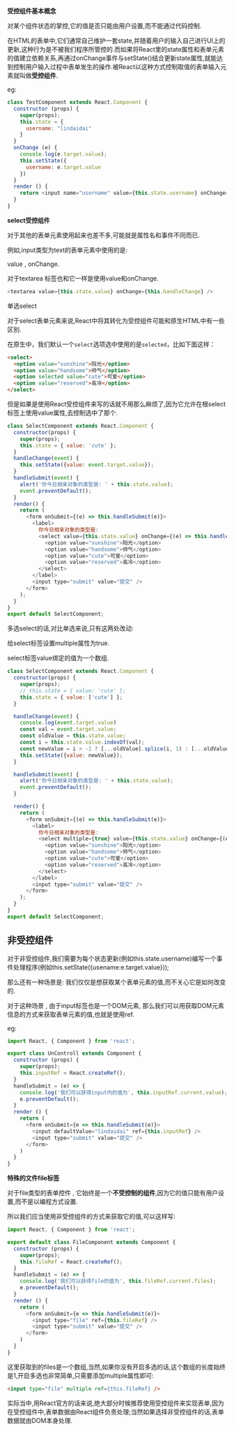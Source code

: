**受控组件基本概念**

对某个组件状态的掌控,它的值是否只能由用户设置,而不能通过代码控制.

在HTML的表单中,它们通常自己维护一套state,并随着用户的输入自己进行UI上的更新,这种行为是不被我们程序所管控的.而如果将React里的state属性和表单元素的值建立依赖关系,再通过onChange事件与setState()结合更新state属性,就能达到控制用户输入过程中表单发生的操作.被React以这种方式控制取值的表单输入元素就叫做**受控组件**.

eg:

```js
class TestComponent extends React.Component {
  constructor (props) {
    super(props);
    this.state = {
      username: "lindaidai"
    }
  }
  onChange (e) {
    console.log(e.target.value);
    this.setState({
      username: e.target.value
    })
  }
  render () {
    return <input name="username" value={this.state.username} onChange={(e) => this.onChange(e)} />
  }
}
```

**select受控组件**

对于其他的表单元素使用起来也差不多,可能就是属性名和事件不同而已.

例如,input类型为text的表单元素中使用的是:

value , onChange.

对于textarea 标签也和它一样是使用value和onChange.

```js
<textarea value={this.state.value} onChange={this.handleChange} />
```

单选select

对于select表单元素来说,React中将其转化为受控组件可能和原生HTML中有一些区别.

在原生中，我们默认一个`select`选项选中使用的是`selected`，比如下面这样： 

```html
<select>
  <option value="sunshine">阳光</option>
  <option value="handsome">帅气</option>
  <option selected value="cute">可爱</option>
  <option value="reserved">高冷</option>
</select>
```

但是如果是使用React受控组件来写的话就不用那么麻烦了,因为它允许在根select标签上使用value属性,去控制选中了那个.

```js
class SelectComponent extends React.Component {
  constructor(props) {
    super(props);
    this.state = { value: 'cute' };
  }
  handleChange(event) {
    this.setState({value: event.target.value});
  }
  handleSubmit(event) {
    alert('你今日相亲对象的类型是: ' + this.state.value);
    event.preventDefault();
  }
  render() {
    return (
      <form onSubmit={(e) => this.handleSubmit(e)}>
        <label>
          你今日相亲对象的类型是:
          <select value={this.state.value} onChange={(e) => this.handleChange(e)}>
            <option value="sunshine">阳光</option>
            <option value="handsome">帅气</option>
            <option value="cute">可爱</option>
            <option value="reserved">高冷</option>
          </select>
        </label>
        <input type="submit" value="提交" />
      </form>
    );
  }
}
export default SelectComponent;
```

多选select的话,对比单选来说,只有这两处改动:

给select标签设置multiple属性为true.

select标签value绑定的值为一个数组.

```js
class SelectComponent extends React.Component {
  constructor(props) {
    super(props);
    // this.state = { value: 'cute' };
    this.state = { value: ['cute'] };
  }

  handleChange(event) {
    console.log(event.target.value)
    const val = event.target.value;
    const oldValue = this.state.value;
    const i = this.state.value.indexOf(val);
    const newValue = i > -1 ? [...oldValue].splice(i, 1) : [...oldValue, val];
    this.setState({value: newValue});
  }

  handleSubmit(event) {
    alert('你今日相亲对象的类型是: ' + this.state.value);
    event.preventDefault();
  }

  render() {
    return (
      <form onSubmit={(e) => this.handleSubmit(e)}>
        <label>
          你今日相亲对象的类型是:
          <select multiple={true} value={this.state.value} onChange={(e) => this.handleChange(e)}>
            <option value="sunshine">阳光</option>
            <option value="handsome">帅气</option>
            <option value="cute">可爱</option>
            <option value="reserved">高冷</option>
          </select>
        </label>
        <input type="submit" value="提交" />
      </form>
    );
  }
}
export default SelectComponent;
```

## 非受控组件

对于非受控组件,我们需要为每个状态更新(例如this.state.username)编写一个事件处理程序(例如this.setState({usename:e.target.value}));

那么还有一种场景是: 我们仅仅是想获取某个表单元素的值,而不关心它是如何改变的.

对于这种场景 , 由于input标签也是一个DOM元素, 那么我们可以用获取DOM元素信息的方式来获取表单元素的值,也就是使用ref.

eg:

```js
import React, { Component } from 'react';

export class UnControll extends Component {
  constructor (props) {
    super(props);
    this.inputRef = React.createRef();
  }
  handleSubmit = (e) => {
    console.log('我们可以获得input内的值为', this.inputRef.current.value);
    e.preventDefault();
  }
  render () {
    return (
      <form onSubmit={e => this.handleSubmit(e)}>
        <input defaultValue="lindaidai" ref={this.inputRef} />
        <input type="submit" value="提交" />
      </form>
    )
  }
}
```

**特殊的文件file标签**

对于file类型的表单控件 , 它始终是一个**不受控制的组件**,因为它的值只能有用户设置,而不是以编程方式设置.

所以我们应当使用非受控组件的方式来获取它的值,可以这样写:

```js
import React, { Component } from 'react';

export default class FileComponent extends Component {
  constructor (props) {
    super(props);
    this.fileRef = React.createRef();
  }
  handleSubmit = (e) => {
    console.log('我们可以获得file的值为', this.fileRef.current.files);
    e.preventDefault();
  }
  render () {
    return (
      <form onSubmit={e => this.handleSubmit(e)}>
        <input type="file" ref={this.fileRef} />
        <input type="submit" value="提交" />
      </form>
    )
  }
}
```

这里获取到的files是一个数组,当然,如果你没有开启多选的话,这个数组的长度始终是1,开启多选也非常简单,只需要添加multiple属性即可:

```html
<input type="file" multiple ref={this.fileRef} />
```

实际当中,用React官方的话来说,绝大部分时候推荐使用受控组件来实现表单,因为在受控组件中,表单数据由React组件负责处理;当然如果选择非受控组件的话,表单数据就由DOM本身处理.


